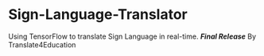 # Sign-Language-Translator

Using TensorFlow to translate Sign Language in real-time. **_Final Release_**
By Translate4Education
